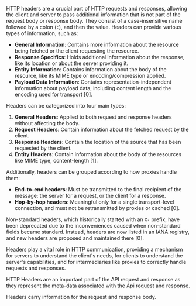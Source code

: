 HTTP headers are a crucial part of HTTP requests and responses, allowing the client and server to pass additional information that is not part of the request body or response body. They consist of a case-insensitive name followed by a colon (`:`), and then the value. Headers can provide various types of information, such as:

- **General Information**: Contains more information about the resource being fetched or the client requesting the resource.
- **Response Specifics**: Holds additional information about the response, like its location or about the server providing it.
- **Entity Information**: Contains information about the body of the resource, like its MIME type or encoding/compression applied.
- **Payload Data Information**: Contains representation-independent information about payload data, including content length and the encoding used for transport [0].

Headers can be categorized into four main types:

1. **General Headers**: Applied to both request and response headers without affecting the body.
2. **Request Headers**: Contain information about the fetched request by the client.
3. **Response Headers**: Contain the location of the source that has been requested by the client.
4. **Entity Headers**: Contain information about the body of the resources like MIME type, content-length [1].

Additionally, headers can be grouped according to how proxies handle them:

- **End-to-end headers**: Must be transmitted to the final recipient of the message: the server for a request, or the client for a response.
- **Hop-by-hop headers**: Meaningful only for a single transport-level connection, and must not be retransmitted by proxies or cached [0].

Non-standard headers, which historically started with an `X-` prefix, have been deprecated due to the inconveniences caused when non-standard fields became standard. Instead, headers are now listed in an IANA registry, and new headers are proposed and maintained there [0].

Headers play a vital role in HTTP communication, providing a mechanism for servers to understand the client's needs, for clients to understand the server's capabilities, and for intermediaries like proxies to correctly handle requests and responses.

HTTP Headers are an important part of the API request and response as they represent the meta-data associated with the Api request and response.

Headers carry information for the request and response body.
